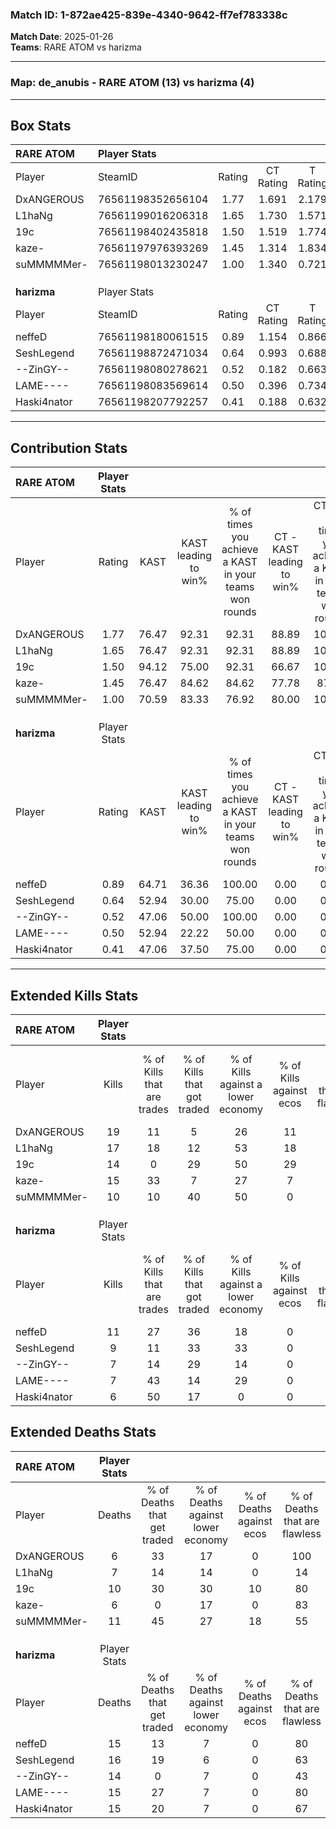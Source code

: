### Match ID: 1-872ae425-839e-4340-9642-ff7ef783338c  
**Match Date**: 2025-01-26  
**Teams**: RARE ATOM vs harizma  

---  

### **Map**: de_anubis - RARE ATOM (13) vs harizma (4)  
---  

## Box Stats  

| **RARE ATOM** | Player Stats      |        |           |          |       |       |       |         |        |      |     |
| :- | :- | :-: | :-: | :-: | :-: | :-: | :-: | :-: | :-: | :-: | :-: |
| Player        | SteamID           | Rating | CT Rating | T Rating | KAST  |  ADR  | Kills | Assists | Deaths | K/D  | HS% |
| DxANGEROUS    | 76561198352656104 |  1.77  |   1.691   |  2.179   | 76.47 | 108.0 |  19   |    4    |   6    | 3.17 | 63  |
| L1haNg        | 76561199016206318 |  1.65  |   1.730   |  1.571   | 76.47 | 111.0 |  17   |    5    |   7    | 2.43 | 58  |
| 19c           | 76561198402435818 |  1.50  |   1.519   |  1.774   | 94.12 | 93.8  |  14   |    9    |   10   | 1.40 | 71  |
| kaze-         | 76561197976393269 |  1.45  |   1.314   |  1.834   | 76.47 | 74.4  |  15   |    3    |   6    | 2.50 | 60  |
| suMMMMMer-    | 76561198013230247 |  1.00  |   1.340   |  0.721   | 70.59 | 77.5  |  10   |    2    |   11   | 0.91 | 50  |
|               |                   |        |           |          |       |       |       |         |        |      |     |
|               |                   |        |           |          |       |       |       |         |        |      |     |
|               |                   |        |           |          |       |       |       |         |        |      |     |
| **harizma**   | Player Stats      |        |           |          |       |       |       |         |        |      |     |
| Player        | SteamID           | Rating | CT Rating | T Rating | KAST  |  ADR  | Kills | Assists | Deaths | K/D  | HS% |
| neffeD        | 76561198180061515 |  0.89  |   1.154   |  0.866   | 64.71 | 75.1  |  11   |    4    |   15   | 0.73 | 63  |
| SeshLegend    | 76561198872471034 |  0.64  |   0.993   |  0.688   | 52.94 | 72.3  |   9   |    1    |   16   | 0.56 | 55  |
| --ZinGY--     | 76561198080278621 |  0.52  |   0.182   |  0.663   | 47.06 | 58.5  |   7   |    2    |   14   | 0.50 | 57  |
| LAME----      | 76561198083569614 |  0.50  |   0.396   |  0.734   | 52.94 | 51.7  |   7   |    1    |   15   | 0.47 | 100 |
| Haski4nator   | 76561198207792257 |  0.41  |   0.188   |  0.632   | 47.06 | 49.9  |   6   |    1    |   15   | 0.40 | 50  |
---  

## Contribution Stats  

| **RARE ATOM** | Player Stats |       |                      |                                                        |                           |                                                             |                          |                                                            |
| :- | :-: | :-: | :-: | :-: | :-: | :-: | :-: | :-: |
| Player        |    Rating    | KAST  | KAST leading to win% | % of times you achieve a KAST in your teams won rounds | CT - KAST leading to win% | CT - % of times you achieve a KAST in your teams won rounds | T - KAST leading to win% | T - % of times you achieve a KAST in your teams won rounds |
| DxANGEROUS    |     1.77     | 76.47 |        92.31         |                         92.31                          |           88.89           |                           100.00                            |          100.00          |                           80.00                            |
| L1haNg        |     1.65     | 76.47 |        92.31         |                         92.31                          |           88.89           |                           100.00                            |          100.00          |                           80.00                            |
| 19c           |     1.50     | 94.12 |        75.00         |                         92.31                          |           66.67           |                           100.00                            |          100.00          |                           80.00                            |
| kaze-         |     1.45     | 76.47 |        84.62         |                         84.62                          |           77.78           |                            87.50                            |          100.00          |                           80.00                            |
| suMMMMMer-    |     1.00     | 70.59 |        83.33         |                         76.92                          |           80.00           |                           100.00                            |          100.00          |                           40.00                            |
|               |              |       |                      |                                                        |                           |                                                             |                          |                                                            |
|               |              |       |                      |                                                        |                           |                                                             |                          |                                                            |
|               |              |       |                      |                                                        |                           |                                                             |                          |                                                            |
| **harizma**   | Player Stats |       |                      |                                                        |                           |                                                             |                          |                                                            |
| Player        |    Rating    | KAST  | KAST leading to win% | % of times you achieve a KAST in your teams won rounds | CT - KAST leading to win% | CT - % of times you achieve a KAST in your teams won rounds | T - KAST leading to win% | T - % of times you achieve a KAST in your teams won rounds |
| neffeD        |     0.89     | 64.71 |        36.36         |                         100.00                         |           0.00            |                            0.00                             |          50.00           |                           100.00                           |
| SeshLegend    |     0.64     | 52.94 |        30.00         |                         75.00                          |           0.00            |                            0.00                             |          42.86           |                           75.00                            |
| --ZinGY--     |     0.52     | 47.06 |        50.00         |                         100.00                         |           0.00            |                            0.00                             |          66.67           |                           100.00                           |
| LAME----      |     0.50     | 52.94 |        22.22         |                         50.00                          |           0.00            |                            0.00                             |          33.33           |                           50.00                            |
| Haski4nator   |     0.41     | 47.06 |        37.50         |                         75.00                          |           0.00            |                            0.00                             |          50.00           |                           75.00                            |
---  

## Extended Kills Stats  

| **RARE ATOM** | Player Stats |                            |                            |                                    |                         |                              |                                 |                                       |                    |           |
| :- | :-: | :-: | :-: | :-: | :-: | :-: | :-: | :-: | :-: | :-: |
| Player        |    Kills     | % of Kills that are trades | % of Kills that got traded | % of Kills against a lower economy | % of Kills against ecos | % of Kills that are flawless | % of Kills that are close duels | % of Kills that are assisted by flash | Pistol Round Kills | AWP Kills |
| DxANGEROUS    |      19      |             11             |             5              |                 26                 |           11            |              68              |                5                |                   5                   |         0          |     2     |
| L1haNg        |      17      |             18             |             12             |                 53                 |           18            |              65              |                6                |                  12                   |         0          |     1     |
| 19c           |      14      |             0              |             29             |                 50                 |           29            |              86              |                0                |                   7                   |         1          |     1     |
| kaze-         |      15      |             33             |             7              |                 27                 |            7            |              60              |                7                |                   0                   |         2          |     4     |
| suMMMMMer-    |      10      |             10             |             40             |                 50                 |            0            |              50              |               10                |                   0                   |         0          |     0     |
|               |              |                            |                            |                                    |                         |                              |                                 |                                       |                    |           |
|               |              |                            |                            |                                    |                         |                              |                                 |                                       |                    |           |
|               |              |                            |                            |                                    |                         |                              |                                 |                                       |                    |           |
| **harizma**   | Player Stats |                            |                            |                                    |                         |                              |                                 |                                       |                    |           |
| Player        |    Kills     | % of Kills that are trades | % of Kills that got traded | % of Kills against a lower economy | % of Kills against ecos | % of Kills that are flawless | % of Kills that are close duels | % of Kills that are assisted by flash | Pistol Round Kills | AWP Kills |
| neffeD        |      11      |             27             |             36             |                 18                 |            0            |              73              |               18                |                   9                   |         0          |     3     |
| SeshLegend    |      9       |             11             |             33             |                 33                 |            0            |              67              |               22                |                   0                   |         0          |     0     |
| --ZinGY--     |      7       |             14             |             29             |                 14                 |            0            |              57              |               14                |                   0                   |         1          |     0     |
| LAME----      |      7       |             43             |             14             |                 29                 |            0            |              86              |                0                |                   0                   |         0          |     2     |
| Haski4nator   |      6       |             50             |             17             |                 0                  |            0            |              33              |               17                |                  17                   |         0          |     3     |
## Extended Deaths Stats  

| **RARE ATOM** | Player Stats |                             |                                   |                          |                               |                            |                           |               |
| :- | :-: | :-: | :-: | :-: | :-: | :-: | :-: | :-: |
| Player        |    Deaths    | % of Deaths that get traded | % of Deaths against lower economy | % of Deaths against ecos | % of Deaths that are flawless | % of Deaths that are close | % of Deaths while blinded | Deaths to AWP |
| DxANGEROUS    |      6       |             33              |                17                 |            0             |              100              |             0              |             0             |       0       |
| L1haNg        |      7       |             14              |                14                 |            0             |              14               |             29             |            29             |       0       |
| 19c           |      10      |             30              |                30                 |            10            |              80               |             0              |             0             |       1       |
| kaze-         |      6       |              0              |                17                 |            0             |              83               |             0              |             0             |       0       |
| suMMMMMer-    |      11      |             45              |                27                 |            18            |              55               |             36             |             0             |       0       |
|               |              |                             |                                   |                          |                               |                            |                           |               |
|               |              |                             |                                   |                          |                               |                            |                           |               |
|               |              |                             |                                   |                          |                               |                            |                           |               |
| **harizma**   | Player Stats |                             |                                   |                          |                               |                            |                           |               |
| Player        |    Deaths    | % of Deaths that get traded | % of Deaths against lower economy | % of Deaths against ecos | % of Deaths that are flawless | % of Deaths that are close | % of Deaths while blinded | Deaths to AWP |
| neffeD        |      15      |             13              |                 7                 |            0             |              80               |             0              |             7             |       1       |
| SeshLegend    |      16      |             19              |                 6                 |            0             |              63               |             0              |             0             |       0       |
| --ZinGY--     |      14      |              0              |                 7                 |            0             |              43               |             21             |             7             |       0       |
| LAME----      |      15      |             27              |                 7                 |            0             |              80               |             0              |            13             |       2       |
| Haski4nator   |      15      |             20              |                 7                 |            0             |              67               |             7              |             0             |       0       |

